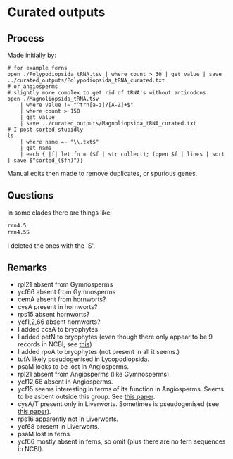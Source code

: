 # Curated outputs

## Process

Made initially by:

```nu
# for example ferns
open ./Polypodiopsida_tRNA.tsv | where count > 30 | get value | save ../curated_outputs/Polypodiopsida_tRNA_curated.txt
# or angiosperms
# slightly more complex to get rid of tRNA's without anticodons.
open ./Magnoliopsida_tRNA.tsv 
    | where value !~ "^trn[a-z]?[A-Z]+$" 
    | where count > 150 
    | get value 
    | save ../curated_outputs/Magnoliopsida_tRNA_curated.txt
# I post sorted stupidly
ls 
    | where name =~ "\\.txt$" 
    | get name 
    | each { |f| let fn = ($f | str collect); (open $f | lines | sort | save $"sorted_($fn)")}

```

Manual edits then made to remove duplicates, or spurious genes.

## Questions

In some clades there are things like:

```txt
rrn4.5
rrn4.5S
```

I deleted the ones with the 'S'.

## Remarks

- rpl21 absent from Gymnosperms
- ycf66 absent from Gymnosperms
- cemA absent from hornworts?
- cysA present in hornworts?
- rps15 absent hornworts?
- ycf1,2,66 absent hornworts?
- I added ccsA to bryophytes.
- I added petN to bryophytes (even though there only appear to be 9 records in NCBI, see <a href="https://www.ncbi.nlm.nih.gov/protein/?term=petN%5BAll+Fields%5D+AND+chloroplast%5Bfilter%5D+AND+%22Bryophyta%22%5Borganism%5D+NOT+partial%5BAll+Fields%5D+AND+refseq%5Bfilter%5D">this</a>)
- I added rpoA to bryophytes (not present in all it seems.)
- tufA likely pseudogenised in Lycopodiopsida.
- psaM looks to be lost in Angiosperms.
- rpl21 absent from Angiosperms (like Gymnosperms).
- ycf12,66 absent in Angiosperms.
- ycf15 seems interesting in terms of its function in Angiosperms. Seems to be asbent outside this group. See <a href="https://journals.plos.org/plosone/article?id=10.1371/journal.pone.0059620">this paper</a>.
- cysA/T present only in Liverworts. Sometimes is pseudogenised (see <a href="https://bsapubs.onlinelibrary.wiley.com/doi/abs/10.3732/ajb.1100010?casa_token=_HcYccEjrF0AAAAA:gkDARZMo4Q-keUfAEPHa1jvUXKm6IJDx9kBKcfnVHEm_e_RdXaus_SNvW9gU_zjscsFah_ND77kfCuo">this paper</a>).
- rps16 apparently not in Liverworts.
- ycf68 present in Liverworts.
- psaM lost in ferns.
- ycf66 mostly absent in ferns, so omit (plus there are no fern sequences in NCBI).
